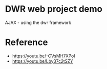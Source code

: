 # DWR web project demo 
AJAX - using the dwr framework 
# Reference 
* https://youtu.be/-CVsMH7XPoI
* https://youtu.be/Lby37c2tSZY

